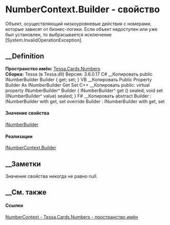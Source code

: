 # NumberContext.Builder - свойство
Объект, осуществляющий низкоуровневые действия с номерами, которые зависят от
бизнес-логики. Если объект недоступен или уже был установлен, то выбрасывается
исключение [System.InvalidOperationException].
## __Definition
 **Пространство имён:** [Tessa.Cards.Numbers](N_Tessa_Cards_Numbers.htm)  
 **Сборка:** Tessa (в Tessa.dll) Версия: 3.6.0.17
C# __Копировать
     public INumberBuilder Builder { get; set; }
VB __Копировать
     Public Property Builder As INumberBuilder
    	Get
    	Set
C++ __Копировать
     public:
    virtual property INumberBuilder^ Builder {
    	INumberBuilder^ get () sealed;
    	void set (INumberBuilder^ value) sealed;
    }
F# __Копировать
     abstract Builder : INumberBuilder with get, set
    override Builder : INumberBuilder with get, set
#### Значение свойства
[INumberBuilder](T_Tessa_Cards_Numbers_INumberBuilder.htm)
#### Реализации
[INumberContext.Builder](P_Tessa_Cards_Numbers_INumberContext_Builder.htm)  
##  __Заметки
Значение свойства никогда не равно null.
## __См. также
#### Ссылки
[NumberContext - ](T_Tessa_Cards_Numbers_NumberContext.htm)
[Tessa.Cards.Numbers - пространство имён](N_Tessa_Cards_Numbers.htm)
